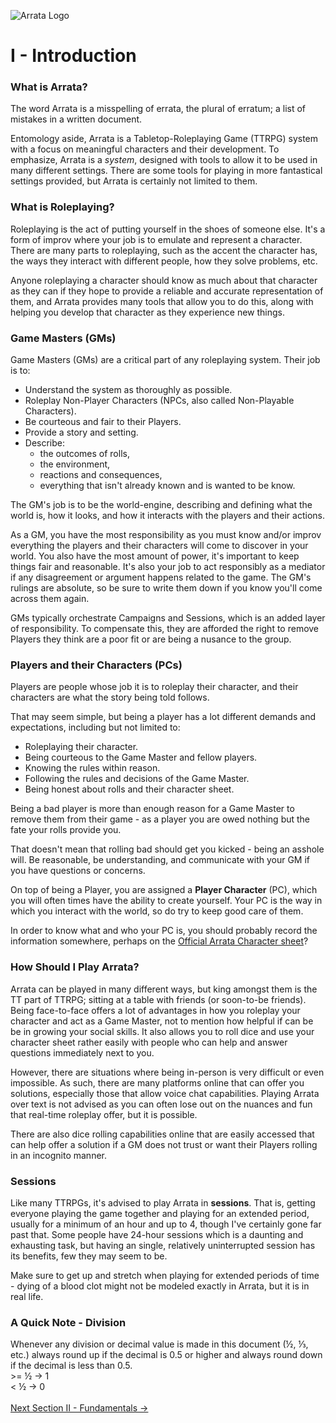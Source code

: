 ![Arrata Logo](https://github.com/kalebvonburris/Arrata-TTRPG/blob/main/rat.png)

# I - Introduction

### What is Arrata?

The word Arrata is a misspelling of errata, the plural of erratum; a list of mistakes in a written document.

Entomology aside, Arrata is a Tabletop-Roleplaying Game (TTRPG) system with a focus on meaningful characters and their development. To emphasize, Arrata is a <i>system</i>, designed with tools to allow it to be used in many different settings. There are some tools for playing in more fantastical settings provided, but Arrata is certainly not limited to them.

### What is Roleplaying?

Roleplaying is the act of putting yourself in the shoes of someone else. It's a form of improv where your job is to emulate and represent a character. There are many parts to roleplaying, such as the accent the character has, the ways they interact with different people, how they solve problems, etc.

Anyone roleplaying a character should know as much about that character as they can if they hope to provide a reliable and accurate representation of them, and Arrata provides many tools that allow you to do this, along with helping you develop that character as they experience new things.

### Game Masters (GMs)

Game Masters (GMs) are a critical part of any roleplaying system. Their job is to:

- Understand the system as thoroughly as possible.
- Roleplay Non-Player Characters (NPCs, also called Non-Playable Characters).
- Be courteous and fair to their Players.
- Provide a story and setting.
- Describe:
  - the outcomes of rolls,
  - the environment,
  - reactions and consequences,
  - everything that isn't already known and is wanted to be know.

The GM's job is to be the world-engine, describing and defining what the world is, how it looks, and how it interacts with the players and their actions.

As a GM, you have the most responsibility as you must know and/or improv everything the players and their characters will come to discover in your world. You also have the most amount of power, it's important to keep things fair and reasonable. It's also your job to act responsibly as a mediator if any disagreement or argument happens related to the game. The GM's rulings are absolute, so be sure to write them down if you know you'll come across them again.

GMs typically orchestrate Campaigns and Sessions, which is an added layer of responsibility. To compensate this, they are afforded the right to remove Players they think are a poor fit or are being a nusance to the group.

### Players and their Characters (PCs)

Players are people whose job it is to roleplay their character, and their characters are what the story being told follows.

That may seem simple, but being a player has a lot different demands and expectations, including but not limited to:

- Roleplaying their character.
- Being courteous to the Game Master and fellow players.
- Knowing the rules within reason.
- Following the rules and decisions of the Game Master.
- Being honest about rolls and their character sheet.

Being a bad player is more than enough reason for a Game Master to remove them from their game - as a player you are owed nothing but the fate your rolls provide you.

That doesn't mean that rolling bad should get you kicked - being an asshole will. Be reasonable, be understanding, and communicate with your GM if you have questions or concerns.

On top of being a Player, you are assigned a **Player Character** (PC), which you will often times have the ability to create yourself. Your PC is the way in which you interact with the world, so do try to keep good care of them.

In order to know what and who your PC is, you should probably record the information somewhere, perhaps on the [Official Arrata Character sheet]()?

### How Should I Play Arrata?

Arrata can be played in many different ways, but king amongst them is the TT part of TTRPG; sitting at a table with friends (or soon-to-be friends). Being face-to-face offers a lot of advantages in how you roleplay your character and act as a Game Master, not to mention how helpful if can be be in growing your social skills. It also allows you to roll dice and use your character sheet rather easily with people who can help and answer questions immediately next to you.

However, there are situations where being in-person is very difficult or even impossible. As such, there are many platforms online that can offer you solutions, especially those that allow voice chat capabilities. Playing Arrata over text is not advised as you can often lose out on the nuances and fun that real-time roleplay offer, but it is possible.

There are also dice rolling capabilities online that are easily accessed that can help offer a solution if a GM does not trust or want their Players rolling in an incognito manner.

### Sessions

Like many TTRPGs, it's advised to play Arrata in **sessions**. That is, getting everyone playing the game together and playing for an extended period, usually for a minimum of an hour and up to 4, though I've certainly gone far past that. Some people have 24-hour sessions which is a daunting and exhausting task, but having an single, relatively uninterrupted session has its benefits, few they may seem to be.

Make sure to get up and stretch when playing for extended periods of time - dying of a blood clot might not be modeled exactly in Arrata, but it is in real life.

### A Quick Note - Division

Whenever any division or decimal value is made in this document (½, ⅓, etc.) always round up if the decimal is 0.5 or higher and always round down if the decimal is less than 0.5.
<br>\>= ½ -> 1
<br>\< ½ -> 0
<br><br> [Next Section II - Fundamentals ->](https://github.com/kalebvonburris/Arrata-TTRPG/blob/main/draft/Arrata-Guide/II%20-%20Fundamentals.md)
